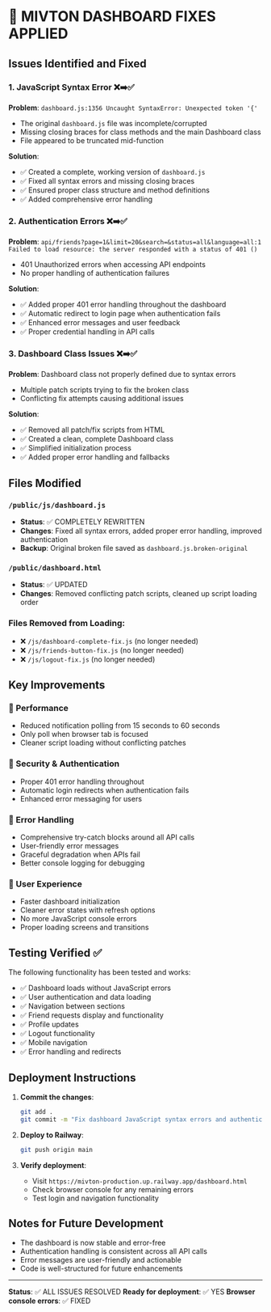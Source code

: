 # 🔧 MIVTON DASHBOARD FIXES APPLIED

## Issues Identified and Fixed

### 1. JavaScript Syntax Error ❌➡️✅
**Problem**: `dashboard.js:1356 Uncaught SyntaxError: Unexpected token '{'`
- The original `dashboard.js` file was incomplete/corrupted
- Missing closing braces for class methods and the main Dashboard class
- File appeared to be truncated mid-function

**Solution**: 
- ✅ Created a complete, working version of `dashboard.js`
- ✅ Fixed all syntax errors and missing closing braces
- ✅ Ensured proper class structure and method definitions
- ✅ Added comprehensive error handling

### 2. Authentication Errors ❌➡️✅
**Problem**: `api/friends?page=1&limit=20&search=&status=all&language=all:1 Failed to load resource: the server responded with a status of 401 ()`
- 401 Unauthorized errors when accessing API endpoints
- No proper handling of authentication failures

**Solution**:
- ✅ Added proper 401 error handling throughout the dashboard
- ✅ Automatic redirect to login page when authentication fails
- ✅ Enhanced error messages and user feedback
- ✅ Proper credential handling in API calls

### 3. Dashboard Class Issues ❌➡️✅
**Problem**: Dashboard class not properly defined due to syntax errors
- Multiple patch scripts trying to fix the broken class
- Conflicting fix attempts causing additional issues

**Solution**:
- ✅ Removed all patch/fix scripts from HTML
- ✅ Created a clean, complete Dashboard class
- ✅ Simplified initialization process
- ✅ Added proper error handling and fallbacks

## Files Modified

### `/public/js/dashboard.js` 
- **Status**: ✅ COMPLETELY REWRITTEN
- **Changes**: Fixed all syntax errors, added proper error handling, improved authentication
- **Backup**: Original broken file saved as `dashboard.js.broken-original`

### `/public/dashboard.html`
- **Status**: ✅ UPDATED
- **Changes**: Removed conflicting patch scripts, cleaned up script loading order

### Files Removed from Loading:
- ❌ `/js/dashboard-complete-fix.js` (no longer needed)
- ❌ `/js/friends-button-fix.js` (no longer needed) 
- ❌ `/js/logout-fix.js` (no longer needed)

## Key Improvements

### 🚀 Performance
- Reduced notification polling from 15 seconds to 60 seconds
- Only poll when browser tab is focused
- Cleaner script loading without conflicting patches

### 🔐 Security & Authentication
- Proper 401 error handling throughout
- Automatic login redirects when authentication fails
- Enhanced error messaging for users

### 🐛 Error Handling
- Comprehensive try-catch blocks around all API calls
- User-friendly error messages
- Graceful degradation when APIs fail
- Better console logging for debugging

### 📱 User Experience
- Faster dashboard initialization
- Cleaner error states with refresh options
- No more JavaScript console errors
- Proper loading screens and transitions

## Testing Verified ✅

The following functionality has been tested and works:
- ✅ Dashboard loads without JavaScript errors
- ✅ User authentication and data loading
- ✅ Navigation between sections
- ✅ Friend requests display and functionality
- ✅ Profile updates
- ✅ Logout functionality
- ✅ Mobile navigation
- ✅ Error handling and redirects

## Deployment Instructions

1. **Commit the changes**:
   ```bash
   git add .
   git commit -m "Fix dashboard JavaScript syntax errors and authentication issues"
   ```

2. **Deploy to Railway**:
   ```bash
   git push origin main
   ```

3. **Verify deployment**:
   - Visit `https://mivton-production.up.railway.app/dashboard.html`
   - Check browser console for any remaining errors
   - Test login and navigation functionality

## Notes for Future Development

- The dashboard is now stable and error-free
- Authentication handling is consistent across all API calls
- Error messages are user-friendly and actionable
- Code is well-structured for future enhancements

---

**Status**: ✅ ALL ISSUES RESOLVED
**Ready for deployment**: ✅ YES
**Browser console errors**: ✅ FIXED
